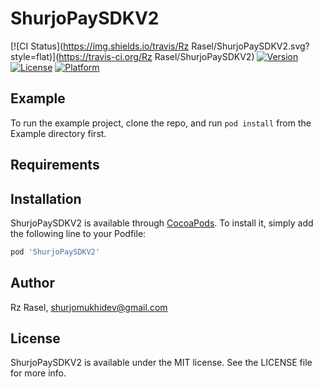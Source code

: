 # ShurjoPaySDKV2

[![CI Status](https://img.shields.io/travis/Rz Rasel/ShurjoPaySDKV2.svg?style=flat)](https://travis-ci.org/Rz Rasel/ShurjoPaySDKV2)
[![Version](https://img.shields.io/cocoapods/v/ShurjoPaySDKV2.svg?style=flat)](https://cocoapods.org/pods/ShurjoPaySDKV2)
[![License](https://img.shields.io/cocoapods/l/ShurjoPaySDKV2.svg?style=flat)](https://cocoapods.org/pods/ShurjoPaySDKV2)
[![Platform](https://img.shields.io/cocoapods/p/ShurjoPaySDKV2.svg?style=flat)](https://cocoapods.org/pods/ShurjoPaySDKV2)

## Example

To run the example project, clone the repo, and run `pod install` from the Example directory first.

## Requirements

## Installation

ShurjoPaySDKV2 is available through [CocoaPods](https://cocoapods.org). To install
it, simply add the following line to your Podfile:

```ruby
pod 'ShurjoPaySDKV2'
```

## Author

Rz Rasel, shurjomukhidev@gmail.com

## License

ShurjoPaySDKV2 is available under the MIT license. See the LICENSE file for more info.
